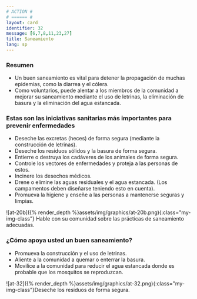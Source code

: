 ```yaml
---
# ACTION #
# ====== #
layout: card
identifier: 32
message: [6,7,8,11,23,27]
title: Saneamiento
lang: sp
---
```


### Resumen

- Un buen saneamiento es vital para detener la propagación de muchas epidemias, como la diarrea y el cólera.
- Como voluntarios, puede alentar a los miembros de la comunidad a mejorar su saneamiento mediante el uso de letrinas, la eliminación de basura y la eliminación del agua estancada.

### Estas son las iniciativas sanitarias más importantes para prevenir enfermedades

- Deseche las excretas (heces) de forma segura (mediante la construcción de letrinas).
- Deseche los residuos sólidos y la basura de forma segura.
- Entierre o destruya los cadáveres de los animales de forma segura.
- Controle los vectores de enfermedades y proteja a las personas de estos.
- Incinere los desechos médicos.
- Drene o elimine las aguas residuales y el agua estancada. (Los campamentos deben diseñarse teniendo esto en cuenta).
- Promueva la higiene y enseñe a las personas a mantenerse seguras y limpias.

![at-20b]({% render_depth %}assets/img/graphics/at-20b.png){:class="my-img-class"} Hable con su comunidad sobre las prácticas de saneamiento adecuadas.

### ¿Cómo apoya usted un buen saneamiento?
- Promueva la construcción y el uso de letrinas.
- Aliente a la comunidad a quemar o enterrar la basura.
- Movilice a la comunidad para reducir el agua estancada donde es probable que los mosquitos se reproduzcan.


![at-32]({% render_depth %}assets/img/graphics/at-32.png){:class="my-img-class"}Deseche los residuos de forma segura.
